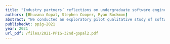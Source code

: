 ```yaml
---
title: "Industry partners’ reflections on undergraduate software engineering students: An exploratory pilot qualitative study"
authors: [Bhuvana Gopal, Stephen Cooper, Ryan Bockmon]
abstract: "We conducted an exploratory pilot qualitative study of software engineering industry professionals who worked closely with sophomore software engineering students in the students’ semester-long software engineering course project. We traced these industry partners’ reflections, suggestions and advice for students based on their close observations and individual interactions with the students during the course project. We used semi-structured interviews, and combined them with researcher memos and reflective researcher journals. We identify, investigate and discuss these observations in detail, and bring the industry perspective to illuminate the strategies and factors that could help students succeed in the software industry. We also discuss the potential implications of our findings in the context of undergraduate software engineering courses."
publishedAt: ppig-2021
year: 2021
url_pdf: /files/2021-PPIG-32nd-gopal2.pdf
---
```

